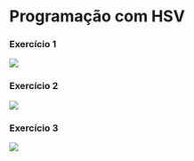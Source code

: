 # Programação com HSV
### Exercício 1
<img src="Exercicio_1/Exercicio_1.jpg">

### Exercício 2
<img src="Exercicio_2/Exercicio_2.jpg">

### Exercício 3
<img src="Exercicio_3/Exercicio_3.jpg">
